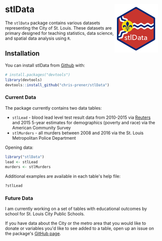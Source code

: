 
<!-- README.md is generated from README.Rmd. Please edit that file -->
stlData <img src="man/figures/logo.png" align="right" />
========================================================

The `stlData` package contains various datasets representing the City of St. Louis. These datasets are primary designed for teaching statistics, data science, and spatial data analysis using `R`.

Installation
------------

You can install stlData from [Github](https://github.com/chris-prener/stlData) with:

``` r
# install.packages("devtools")
library(devtools)
devtools::install_github("chris-prener/stlData")
```

### Current Data

The package currently contains two data tables:

-   `stlLead` - blood lead level test result data from 2010-2015 via [Reuters](http://www.reuters.com/investigates/special-report/usa-lead-testing/#interactive-lead) and 2015 5-year estimates for demographics (poverty and race) via the American Community Survey
-   `stlMurders` - all murders between 2008 and 2016 via the St. Louis Metropolitan Police Department

Opening data:

``` r
library("stlData")
lead <- stlLead
murders <- stlMurders
```

Additional examples are available in each table's help file:

``` r
?stlLead
```

### Future Data

I am currently working on a set of tables with educational outcomes by school for St. Louis City Public Schools.

If you have data about the City or the metro area that you would like to donate or variables you'd like to see added to a table, open up an issue on the package's [GitHub page](http://github.com/chris-prener/stlData/issues).
